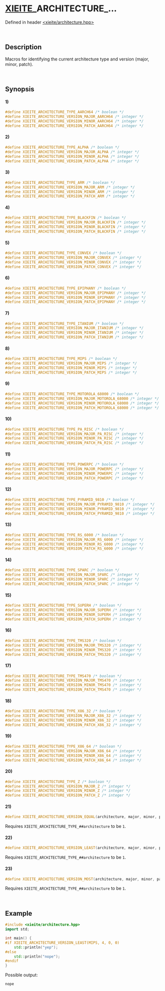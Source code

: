# [XIEITE](../../macros.md)\_ARCHITECTURE\_...
Defined in header [<xieite/architecture.hpp>](../../../src/macros/architecture.hpp)

&nbsp;

## Description
Macros for identifying the current architecture type and version (major, minor, patch).

&nbsp;

## Synopsis
#### 1)
```cpp
#define XIEITE_ARCHITECTURE_TYPE_AARCH64 /* boolean */
#define XIEITE_ARCHITECTURE_VERSION_MAJOR_AARCH64 /* integer */
#define XIEITE_ARCHITECTURE_VERSION_MINOR_AARCH64 /* integer */
#define XIEITE_ARCHITECTURE_VERSION_PATCH_AARCH64 /* integer */
```
#### 2)
```cpp
#define XIEITE_ARCHITECTURE_TYPE_ALPHA /* boolean */
#define XIEITE_ARCHITECTURE_VERSION_MAJOR_ALPHA /* integer */
#define XIEITE_ARCHITECTURE_VERSION_MINOR_ALPHA /* integer */
#define XIEITE_ARCHITECTURE_VERSION_PATCH_ALPHA /* integer */
```
#### 3)
```cpp
#define XIEITE_ARCHITECTURE_TYPE_ARM /* boolean */
#define XIEITE_ARCHITECTURE_VERSION_MAJOR_ARM /* integer */
#define XIEITE_ARCHITECTURE_VERSION_MINOR_ARM /* integer */
#define XIEITE_ARCHITECTURE_VERSION_PATCH_ARM /* integer */
```
#### 4)
```cpp
#define XIEITE_ARCHITECTURE_TYPE_BLACKFIN /* boolean */
#define XIEITE_ARCHITECTURE_VERSION_MAJOR_BLACKFIN /* integer */
#define XIEITE_ARCHITECTURE_VERSION_MINOR_BLACKFIN /* integer */
#define XIEITE_ARCHITECTURE_VERSION_PATCH_BLACKFIN /* integer */
```
#### 5)
```cpp
#define XIEITE_ARCHITECTURE_TYPE_CONVEX /* boolean */
#define XIEITE_ARCHITECTURE_VERSION_MAJOR_CONVEX /* integer */
#define XIEITE_ARCHITECTURE_VERSION_MINOR_CONVEX /* integer */
#define XIEITE_ARCHITECTURE_VERSION_PATCH_CONVEX /* integer */
```
#### 6)
```cpp
#define XIEITE_ARCHITECTURE_TYPE_EPIPHANY /* boolean */
#define XIEITE_ARCHITECTURE_VERSION_MAJOR_EPIPHANY /* integer */
#define XIEITE_ARCHITECTURE_VERSION_MINOR_EPIPHANY /* integer */
#define XIEITE_ARCHITECTURE_VERSION_PATCH_EPIPHANY /* integer */
```
#### 7)
```cpp
#define XIEITE_ARCHITECTURE_TYPE_ITANIUM /* boolean */
#define XIEITE_ARCHITECTURE_VERSION_MAJOR_ITANIUM /* integer */
#define XIEITE_ARCHITECTURE_VERSION_MINOR_ITANIUM /* integer */
#define XIEITE_ARCHITECTURE_VERSION_PATCH_ITANIUM /* integer */
```
#### 8)
```cpp
#define XIEITE_ARCHITECTURE_TYPE_MIPS /* boolean */
#define XIEITE_ARCHITECTURE_VERSION_MAJOR_MIPS /* integer */
#define XIEITE_ARCHITECTURE_VERSION_MINOR_MIPS /* integer */
#define XIEITE_ARCHITECTURE_VERSION_PATCH_MIPS /* integer */
```
#### 9)
```cpp
#define XIEITE_ARCHITECTURE_TYPE_MOTOROLA_68000 /* boolean */
#define XIEITE_ARCHITECTURE_VERSION_MAJOR_MOTOROLA_68000 /* integer */
#define XIEITE_ARCHITECTURE_VERSION_MINOR_MOTOROLA_68000 /* integer */
#define XIEITE_ARCHITECTURE_VERSION_PATCH_MOTOROLA_68000 /* integer */
```
#### 10)
```cpp
#define XIEITE_ARCHITECTURE_TYPE_PA_RISC /* boolean */
#define XIEITE_ARCHITECTURE_VERSION_MAJOR_PA_RISC /* integer */
#define XIEITE_ARCHITECTURE_VERSION_MINOR_PA_RISC /* integer */
#define XIEITE_ARCHITECTURE_VERSION_PATCH_PA_RISC /* integer */
```
#### 11)
```cpp
#define XIEITE_ARCHITECTURE_TYPE_POWERPC /* boolean */
#define XIEITE_ARCHITECTURE_VERSION_MAJOR_POWERPC /* integer */
#define XIEITE_ARCHITECTURE_VERSION_MINOR_POWERPC /* integer */
#define XIEITE_ARCHITECTURE_VERSION_PATCH_POWERPC /* integer */
```
#### 12)
```cpp
#define XIEITE_ARCHITECTURE_TYPE_PYRAMID_9810 /* boolean */
#define XIEITE_ARCHITECTURE_VERSION_MAJOR_PYRAMID_9810 /* integer */
#define XIEITE_ARCHITECTURE_VERSION_MINOR_PYRAMID_9810 /* integer */
#define XIEITE_ARCHITECTURE_VERSION_PATCH_PYRAMID_9810 /* integer */
```
#### 13)
```cpp
#define XIEITE_ARCHITECTURE_TYPE_RS_6000 /* boolean */
#define XIEITE_ARCHITECTURE_VERSION_MAJOR_RS_6000 /* integer */
#define XIEITE_ARCHITECTURE_VERSION_MINOR_RS_6000 /* integer */
#define XIEITE_ARCHITECTURE_VERSION_PATCH_RS_6000 /* integer */
```
#### 14)
```cpp
#define XIEITE_ARCHITECTURE_TYPE_SPARC /* boolean */
#define XIEITE_ARCHITECTURE_VERSION_MAJOR_SPARC /* integer */
#define XIEITE_ARCHITECTURE_VERSION_MINOR_SPARC /* integer */
#define XIEITE_ARCHITECTURE_VERSION_PATCH_SPARC /* integer */
```
#### 15)
```cpp
#define XIEITE_ARCHITECTURE_TYPE_SUPERH /* boolean */
#define XIEITE_ARCHITECTURE_VERSION_MAJOR_SUPERH /* integer */
#define XIEITE_ARCHITECTURE_VERSION_MINOR_SUPERH /* integer */
#define XIEITE_ARCHITECTURE_VERSION_PATCH_SUPERH /* integer */
```
#### 16)
```cpp
#define XIEITE_ARCHITECTURE_TYPE_TMS320 /* boolean */
#define XIEITE_ARCHITECTURE_VERSION_MAJOR_TMS320 /* integer */
#define XIEITE_ARCHITECTURE_VERSION_MINOR_TMS320 /* integer */
#define XIEITE_ARCHITECTURE_VERSION_PATCH_TMS320 /* integer */
```
#### 17)
```cpp
#define XIEITE_ARCHITECTURE_TYPE_TMS470 /* boolean */
#define XIEITE_ARCHITECTURE_VERSION_MAJOR_TMS470 /* integer */
#define XIEITE_ARCHITECTURE_VERSION_MINOR_TMS470 /* integer */
#define XIEITE_ARCHITECTURE_VERSION_PATCH_TMS470 /* integer */
```
#### 18)
```cpp
#define XIEITE_ARCHITECTURE_TYPE_X86_32 /* boolean */
#define XIEITE_ARCHITECTURE_VERSION_MAJOR_X86_32 /* integer */
#define XIEITE_ARCHITECTURE_VERSION_MINOR_X86_32 /* integer */
#define XIEITE_ARCHITECTURE_VERSION_PATCH_X86_32 /* integer */
```
#### 19)
```cpp
#define XIEITE_ARCHITECTURE_TYPE_X86_64 /* boolean */
#define XIEITE_ARCHITECTURE_VERSION_MAJOR_X86_64 /* integer */
#define XIEITE_ARCHITECTURE_VERSION_MINOR_X86_64 /* integer */
#define XIEITE_ARCHITECTURE_VERSION_PATCH_X86_64 /* integer */
```
#### 20)
```cpp
#define XIEITE_ARCHITECTURE_TYPE_Z /* boolean */
#define XIEITE_ARCHITECTURE_VERSION_MAJOR_Z /* integer */
#define XIEITE_ARCHITECTURE_VERSION_MINOR_Z /* integer */
#define XIEITE_ARCHITECTURE_VERSION_PATCH_Z /* integer */
```
#### 21)
```cpp
#define XIEITE_ARCHITECTURE_VERSION_EQUAL(architecture, major, minor, patch) /* boolean */
```
Requires `XIEITE_ARCHITECTURE_TYPE_##architecture` to be `1`.
#### 22)
```cpp
#define XIEITE_ARCHITECTURE_VERSION_LEAST(architecture, major, minor, patch) /* boolean */
```
Requires `XIEITE_ARCHITECTURE_TYPE_##architecture` to be `1`.
#### 23)
```cpp
#define XIEITE_ARCHITECTURE_VERSION_MOST(architecture, major, minor, patch) /* boolean */
```
Requires `XIEITE_ARCHITECTURE_TYPE_##architecture` to be `1`.

&nbsp;

## Example
```cpp
#include <xieite/architecture.hpp>
import std;

int main() {
#if XIEITE_ARCHITECTURE_VERSION_LEAST(MIPS, 4, 0, 0)
    std::println("yep");
#else
    std::println("nope");
#endif
}
```
Possible output:
```
nope
```
